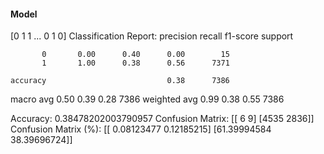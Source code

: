 #### Model
[0 1 1 ... 0 1 0]
Classification Report:
              precision    recall  f1-score   support

           0       0.00      0.40      0.00        15
           1       1.00      0.38      0.56      7371

    accuracy                           0.38      7386
   macro avg       0.50      0.39      0.28      7386
weighted avg       0.99      0.38      0.55      7386

Accuracy: 0.38478202003790957
Confusion Matrix:
[[   6    9]
 [4535 2836]]
Confusion Matrix (%):
[[ 0.08123477  0.12185215]
 [61.39994584 38.39696724]]
